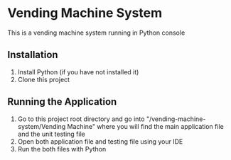 # Vending Machine System

This is a vending machine system running in Python console

## Installation

1. Install Python (if you have not installed it)
2. Clone this project

## Running the Application

1. Go to this project root directory and go into "/vending-machine-system/Vending Machine" where you will find the main application file and the unit testing file
2. Open both application file and testing file using your IDE
3. Run the both files with Python
